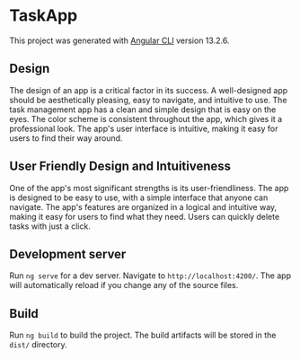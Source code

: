 # TaskApp

This project was generated with [Angular CLI](https://github.com/angular/angular-cli) version 13.2.6.

## Design

The design of an app is a critical factor in its success. A well-designed app should be aesthetically pleasing, easy to navigate, and intuitive to use. The task management app has a clean and simple design that is easy on the eyes. The color scheme is consistent throughout the app, which gives it a professional look. The app's user interface is intuitive, making it easy for users to find their way around.


## User Friendly Design and Intuitiveness

One of the app's most significant strengths is its user-friendliness. The app is designed to be easy to use, with a simple interface that anyone can navigate. The app's features are organized in a logical and intuitive way, making it easy for users to find what they need. Users can quickly delete tasks with just a click.


## Development server

Run `ng serve` for a dev server. Navigate to `http://localhost:4200/`. The app will automatically reload if you change any of the source files.


## Build

Run `ng build` to build the project. The build artifacts will be stored in the `dist/` directory.



